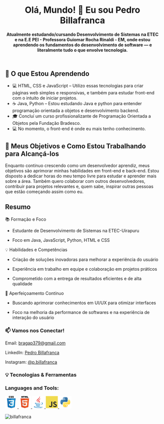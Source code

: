 <!DOCTYPE html>
<html lang="pt">
<head>
  <meta charset="UTF-8">
  <meta name="viewport" content="width=device-width, initial-scale=1.0">
  
</head>
<body>

<header>
  <h1>Olá, Mundo! 👋 Eu sou Pedro Billafranca</h1>
   <h4>Atualmente estudando/cursando Desenvolvimento de Sistemas na ETEC e na E.E PEI - Professora Guiomar Rocha Rinaldi - EM, onde estou aprendendo os fundamentos do desenvolvimento de software — e literalmente tudo o que envolve tecnologia.</h4>
</header>

<section>
  <h2>🧠 O que Estou Aprendendo</h2>
  <ul>
    <li>💻 HTML, CSS e JavaScript – Utilizo essas tecnologias para criar páginas web simples e responsivas, e também para estudar front-end com o intuito de iniciar projetos.</li>
    <li>☕ Java, Python – Estou estudando Java e python para entender programação orientada a objetos e desenvolvimento backend.</li>
    <li>🎓 Concluí um curso profissionalizante de Programação Orientada a Objetos pela Fundação Bradesco.</li>
    <li>💻 No momento, o front-end é onde eu mais tenho conhecimento.</li>
  </ul>
</section>

<section>
  <h2>🚀 Meus Objetivos e Como Estou Trabalhando para Alcançá-los</h2>
  <p>Enquanto continuo crescendo como um desenvolvedor aprendiz, meus objetivos são aprimorar minhas habilidades em front-end e back-end. Estou disposto a dedicar horas do meu tempo livre para estudar e aprender mais sobre a área. Também quero colaborar com outros desenvolvedores, contribuir para projetos relevantes e, quem sabe, inspirar outras pessoas que estão começando assim como eu.</p>
</section>

<h2>Resumo</h2>
📚 Formação e Foco

- Estudante de Desenvolvimento de Sistemas na ETEC-Uirapuru

- Foco em Java, JavaScript, Python, HTML e CSS

💡 Habilidades e Competências

- Criação de soluções inovadoras para melhorar a experiência do usuário

- Experiência em trabalho em equipe e colaboração em projetos práticos

- Comprometido com a entrega de resultados eficientes e de alta qualidade

🎨 Aperfeiçoamento Contínuo

- Buscando aprimorar conhecimentos em UI/UX para otimizar interfaces

- Foco na melhoria da performance de softwares e na experiência de interação do usuário

<section>
  <h3>📫 Vamos nos Conectar!</h3>
  <div class="contact-info">
    <p>Email: <a href="mailto:bragap379@gmail.com">bragap379@gmail.com</a></p>
    <p>LinkedIn: <a href="https://www.linkedin.com/in/pedro-billafranca" target="_blank">Pedro Billafranca</a></p>
    <p>Instagram: <a href="https://instagram.com/p.billafranca" target="_blank">@p.billafranca</a></p>
  </div>
</section>

<section class="technologies">
  <h3>💡 Tecnologias & Ferramentas</h3>
  <div>
   <h3 align="left">Languages and Tools:</h3>
<p align="left"> <a href="https://www.w3schools.com/css/" target="_blank" rel="noreferrer"> <img src="https://raw.githubusercontent.com/devicons/devicon/master/icons/css3/css3-original-wordmark.svg" alt="css3" width="40" height="40"/> </a> <a href="https://www.w3.org/html/" target="_blank" rel="noreferrer"> <img src="https://raw.githubusercontent.com/devicons/devicon/master/icons/html5/html5-original-wordmark.svg" alt="html5" width="40" height="40"/> </a> <a href="https://www.java.com" target="_blank" rel="noreferrer"> <img src="https://raw.githubusercontent.com/devicons/devicon/master/icons/java/java-original.svg" alt="java" width="40" height="40"/> </a> <a href="https://developer.mozilla.org/en-US/docs/Web/JavaScript" target="_blank" rel="noreferrer"> <img src="https://raw.githubusercontent.com/devicons/devicon/master/icons/javascript/javascript-original.svg" alt="javascript" width="40" height="40"/> </a> <a href="https://www.python.org" target="_blank" rel="noreferrer"> <img src="https://raw.githubusercontent.com/devicons/devicon/master/icons/python/python-original.svg" alt="python" width="40" height="40"/> </a> </p>

<p><img align="center" src="https://github-readme-stats.vercel.app/api/top-langs?username=billafranca&show_icons=true&theme=dark&locale=en&layout=compact" alt="billafranca" /></p>
